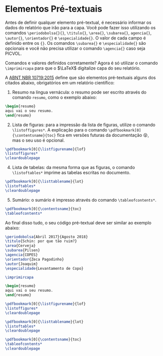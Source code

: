# Elementos Pré-textuais

Antes de definir qualquer elemento pré-textual, é necessário informar os dados do relatório que irão para a capa. Você pode fazer isso utilizando os comandos `\periodobolsa{}{}`, `\titulo{}`, `\area{}`, `\subarea{}`, `agencia{}`, `\autor{}`, `\orientador{}` e `\especialidade{}`. O valor de cada campo é definido entre os `{}`. Os comandos `\subarea{}` e `\especialidade{}` são opcionais e você não precisa utilizar o comando `\agencia{}` caso seja PICVOL.

Comandos e valores definidos corretamente? Agora é só utilizar o comando `\imprimircapa` para que o $\LaTeX$ digitalize capa do seu relatório.

A [ABNT NBR 10719:2015][norma2015] define que são elementos pré-textuais alguns dos citados abaixo, obrigatórios em um relatório científico:

1. Resumo na língua vernácula: o resumo pode ser escrito através do comando `resumo`, como o exemplo abaixo:
```tex
\begin{resumo}
aqui vai o seu resumo.
\end{resumo}
``` 
2. Lista de figuras: para a impressão da lista de figuras, utilize o comando `\listoffigures*`. A explicação para o comando `\pdfbookmark[0]{\contentsname}{toc}` fica em versões futuras da documentação :stuck_out_tongue_closed_eyes:, mas o seu uso é opcional.
```tex
\pdfbookmark[0]{\listfigurename}{lof}
\listoffigures*
\cleardoublepage
```
4. Lista de tabelas: da mesma forma que as figuras, o comando `\listoftables*` imprime as tabelas escritas no documento.
```tex
\pdfbookmark[0]{\listtablename}{lot}
\listoftables*
\cleardoublepage
```
5. Sumário: o sumário é impresso através do comando `\tableofcontents*`.
```tex
\pdfbookmark[0]{\contentsname}{toc}
\tableofcontents*
```

Ao final disso tudo, o seu código pré-textual deve ser similar ao exemplo abaixo:

```tex
\periodobolsa{Abril 2017}{Agosto 2018}
\titulo{Schin: por que tão ruim?}
\area{Cerveja}
\subarea{Pilsen}
\agencia{COPES}
\orientador{Zeca Pagodinho}
\autor{Joaquim}
\especialidade{Levantamento de Copo}

\imprimircapa

\begin{resumo}
aqui vai o seu resumo.
\end{resumo}

\pdfbookmark[0]{\listfigurename}{lof}
\listoffigures*
\cleardoublepage

\pdfbookmark[0]{\listtablename}{lot}
\listoftables*
\cleardoublepage

\pdfbookmark[0]{\contentsname}{toc}
\tableofcontents*
\cleardoublepage
```


[norma2015]: https://metodologiaunirio.files.wordpress.com/2016/10/nbr-10719-versao-2015.pdf
